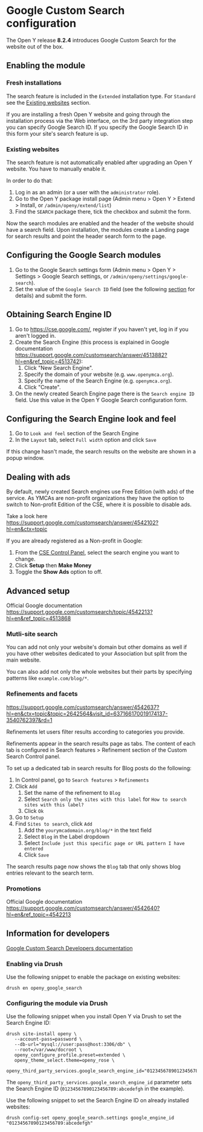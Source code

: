# Google Custom Search configuration

The Open Y release **8.2.4** introduces Google Custom Search for the website out of the box.

## Enabling the module

### Fresh installations
The search feature is included in the `Extended` installation type.
For `Standard` see the <a href="#existing-websites">Existing websites</a> section.

If you are installing a fresh Open Y website and going through the installation process via the Web interface, on the 3rd party integration step you can specify Google Search ID. If you specify the Google Search ID in this form your site's search feature is up.

### Existing websites
The search feature is not automatically enabled after upgrading an Open Y website. You have to manually enable it.

In order to do that:
1. Log in as an admin (or a user with the `administrator` role).
1. Go to the Open Y package install page (Admin menu > Open Y > Extend > Install, or `/admin/openy/extend/list`)
1. Find the `SEARCH` package there, tick the checkbox and submit the form.

Now the search modules are enabled and the header of the website should have a search field. 
Upon installation, the modules create a Landing page for search results and point the header search form to the page.

## Configuring the Google Search modules
1. Go to the Google Search settings form (Admin menu > Open Y > Settings > Google Search settings, or `/admin/openy/settings/google-search`).
1. Set the value of the `Google Search ID` field (see the following <a href="#obtaining-search-engine-id">section</a> for details) and submit the form.

## Obtaining Search Engine ID

1. Go to https://cse.google.com/, register if you haven't yet, log in if you aren't logged in.
1. Create the Search Engine (this process is explained in Google documentation https://support.google.com/customsearch/answer/4513882?hl=en&ref_topic=4513742):
   1. Click "New Search Engine".
   1. Specify the domain of your website (e.g. `www.openymca.org`).
   1. Specify the name of the Search Engine (e.g. `openymca.org`).
   1. Click "Create".
1. On the newly created Search Engine page there is the `Search engine ID` field. Use this value in the Open Y Google Search configuration form.

## Configuring the Search Engine look and feel

1. Go to `Look and feel` section of the Search Engine
1. In the `Layout` tab, select `Full width` option and click `Save`

If this change hasn't made, the search results on the website are shown in a popup window.

## Dealing with ads

By default, newly created Search engines use Free Edition (with ads) of the service. As YMCAs are non-profit organizations they have the option to switch to Non-profit Edition of the CSE, where it is possible to disable ads. 

Take a look here https://support.google.com/customsearch/answer/4542102?hl=en&ctx=topic

If you are already registered as a Non-profit in Google:
1. From the [CSE Control Panel](https://cse.google.com), select the search engine you want to change.
1. Click **Setup** then **Make Money**
1. Toggle the **Show Ads** option to off. 

## Advanced setup

Official Google documentation https://support.google.com/customsearch/topic/4542213?hl=en&ref_topic=4513868

### Mutli-site search

You can add not only your website's domain but other domains as well if you have other websites dedicated to your Association but split from the main website.

You can also add not only the whole websites but their parts by specifying patterns like `example.com/blog/*`.

### Refinements and facets

https://support.google.com/customsearch/answer/4542637?hl=en&ctx=topic&topic=2642564&visit_id=637166170019174137-3540762397&rd=1

Refinements let users filter results according to categories you provide.

Refinements appear in the search results page as tabs. The content of each tab is configured in Search features > Refinement section of the Custom Search Control panel.

To set up a dedicated tab in search results for Blog posts do the following:
1. In Control panel, go to `Search features` > `Refinements`
1. Click `Add`
   1. Set the name of the refinement to `Blog`
   1. Select `Search only the sites with this label` for `How to search sites with this label?`
   1. Click `Ok`
1. Go to `Setup` 
1. Find `Sites to search`, click `Add`
   1. Add the `yourymcadomain.org/blog/*` in the text field
   1. Select `Blog` in the Label dropdown
   1. Select `Include just this specific page or URL pattern I have entered`
   1. Click `Save`

The search results page now shows the `Blog` tab that only shows blog entries relevant to the search term.

### Promotions

Official Google documentation https://support.google.com/customsearch/answer/4542640?hl=en&ref_topic=4542213

## Information for developers

[Google Custom Search Developers documentation ](https://developers.google.com/custom-search/docs/overview)

### Enabling via Drush

Use the following snippet to enable the package on existing websites:
```
drush en openy_google_search
```

### Configuring the module via Drush

Use the following snippet when you install Open Y via Drush to set the Search Engine ID:
```
drush site-install openy \
   --account-pass=password \
   --db-url="mysql://user:pass@host:3306/db" \
   --root=/var/www/docroot \
   openy_configure_profile.preset=extended \
   openy_theme_select.theme=openy_rose \
   openy_third_party_services.google_search_engine_id="01234567890123456789:abcedefgh"
```

The `openy_third_party_services.google_search_engine_id` parameter sets the Search Engine ID (`01234567890123456789:abcedefgh` in the example).

Use the following snippet to set the Search Engine ID on already installed websites:
```
drush config-set openy_google_search.settings google_engine_id "01234567890123456789:abcedefgh"
```
